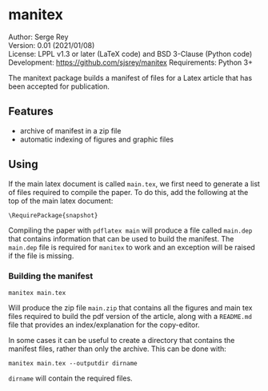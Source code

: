 # manitex

Author:  Serge Rey  
Version:  0.01 (2021/01/08)  
License:  LPPL v1.3 or later (LaTeX code) and BSD 3-Clause (Python code)  
Development:  https://github.com/sjsrey/manitex
Requirements:  Python 3+

The manitext package builds a manifest of files for a Latex article that has
been accepted for publication. 

## Features

- archive of manifest in a zip file
- automatic indexing of figures and graphic files


## Using 

If the main latex document is called `main.tex`, we first need to generate a list of files required to compile the paper. To do this, add the following at the top of the main latex document:

```
\RequirePackage{snapshot}
```

Compiling the paper with `pdflatex main` will produce a file called `main.dep`
that contains information that can be used to build the manifest. The
`main.dep` file is required for `manitex` to work and an exception will be
raised if the file is missing.


### Building the manifest

```
manitex main.tex
```
Will produce the zip file `main.zip` that contains all the figures and main
tex files required to build the pdf version of the article, along with a
`README.md` file that provides an index/explanation for the copy-editor.

In some cases it can be useful to create a directory that contains the manifest files, rather than only the archive. This can be done with:

```
manitex main.tex --outputdir dirname

```

`dirname` will contain the required files.






